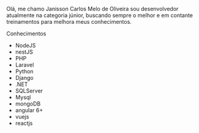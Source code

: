 Olá, me chamo Janisson Carlos Melo de Oliveira sou desenvolvedor atualmente na categoria júnior, 
buscando sempre o melhor e em contante treinamentos para melhora meus conhecimentos.

Conhecimentos

- NodeJS
- nestJS
- PHP
- Laravel
- Python
- Django
- .NET
- SQLServer
- Mysql
- mongoDB
- angular 6+
- vuejs
- reactjs
